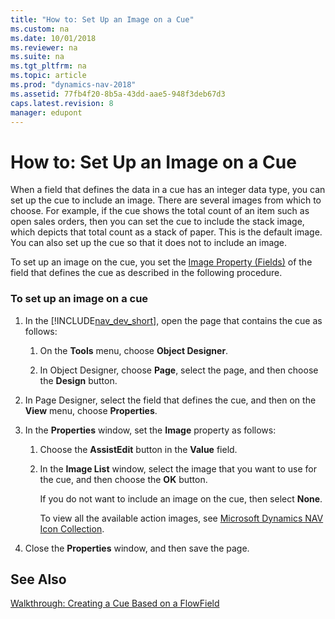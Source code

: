 ```yaml
---
title: "How to: Set Up an Image on a Cue"
ms.custom: na
ms.date: 10/01/2018
ms.reviewer: na
ms.suite: na
ms.tgt_pltfrm: na
ms.topic: article
ms.prod: "dynamics-nav-2018"
ms.assetid: 77fb4f20-8b5a-43dd-aae5-948f3deb67d3
caps.latest.revision: 8
manager: edupont
---
```

# How to: Set Up an Image on a Cue
When a field that defines the data in a cue has an integer data type, you can set up the cue to include an image. There are several images from which to choose. For example, if the cue shows the total count of an item such as open sales orders, then you can set the cue to include the stack image, which depicts that total count as a stack of paper. This is the default image. You can also set up the cue so that it does not to include an image.  
  
 To set up an image on the cue, you set the [Image Property \(Fields\)](Image-Property--Fields-.md) of the field that defines the cue as described in the following procedure.  
  
### To set up an image on a cue  
  
1.  In the [!INCLUDE[nav_dev_short](includes/nav_dev_short_md.md)], open the page that contains the cue as follows:  
  
    1.  On the **Tools** menu, choose **Object Designer**.  
  
    2.  In Object Designer, choose **Page**, select the page, and then choose the **Design** button.  
  
2.  In Page Designer, select the field that defines the cue, and then on the **View** menu, choose **Properties**.  
  
3.  In the **Properties** window, set the **Image** property as follows:  
  
    1.  Choose the **AssistEdit** button in the **Value** field.  
  
    2.  In the **Image List** window, select the image that you want to use for the cue, and then choose the **OK** button.  
  
         If you do not want to include an image on the cue, then select **None**.  
  
         To view all the available action images, see [Microsoft Dynamics NAV Icon Collection](http://go.microsoft.com/fwlink/?LinkID=394623).  
  
4.  Close the **Properties** window, and then save the page.  
  
## See Also  
 [Walkthrough: Creating a Cue Based on a FlowField](Walkthrough--Creating-a-Cue-Based-on-a-FlowField.md)